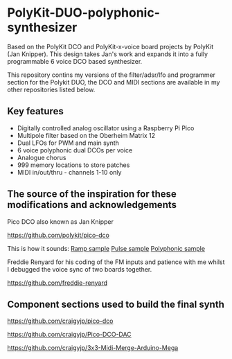 # PolyKit-DUO-polyphonic-synthesizer

Based on the PolyKit DCO and PolyKit-x-voice board projects by PolyKit (Jan Knipper). This design takes Jan's work and expands it into a fully programmable 6 voice DCO based synthesizer. 

This repository contins my versions of the filter/adsr/lfo and programmer section for the Polykit DUO, the DCO and MIDI sections are available in my other repositories listed below.

## Key features

- Digitally controlled analog oscillator using a Raspberry Pi Pico
- Multipole filter based on the Oberheim Matrix 12
- Dual LFOs for PWM and main synth
- 6 voice polyphonic dual DCOs per voice
- Analogue chorus
- 999 memory locations to store patches
- MIDI in/out/thru - channels 1-10 only


## The source of the inspiration for these modifications and acknowledgements

Pico DCO also known as Jan Knipper

https://github.com/polykit/pico-dco

This is how it sounds: [Ramp sample](https://soundcloud.com/polykit/pico-dco-ramp) [Pulse sample](https://soundcloud.com/polykit/pico-dco-pulse) [Polyphonic sample](https://soundcloud.com/polykit/pico-dco-polyphonic)

Freddie Renyard for his coding of the FM inputs and patience with me whilst I debugged the voice sync of two boards together.

https://github.com/freddie-renyard

## Component sections used to build the final synth

https://github.com/craigyjp/pico-dco

https://github.com/craigyjp/Pico-DCO-DAC

https://github.com/craigyjp/3x3-Midi-Merge-Arduino-Mega


